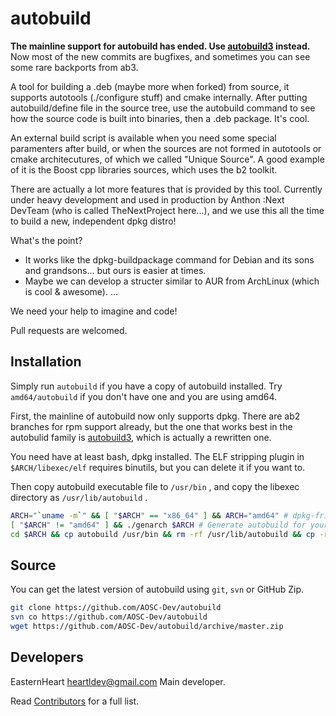 autobuild
=========
**The mainline support for autobuild has ended. Use [autobuild3](https://github.com/AOSC-Dev/autobuild3) instead.**
Now most of the new commits are bugfixes, and sometimes you can see some rare backports from ab3. 

A tool for building a .deb (maybe more when forked) from source, it supports autotools (./configure stuff) and
cmake internally. After putting autobuild/define file in the source tree, use the autobuild command to see how
the source code is built into binaries, then a .deb package. It's cool. 

An external build script is available when you need some special paramenters after build, or when the sources
are not formed in autotools or cmake architecutures, of which we called "Unique Source". A good example of it 
is the Boost cpp libraries sources, which uses the b2 toolkit.

There are actually a lot more features that is provided by this tool. Currently under heavy development and 
used in production by Anthon :Next DevTeam (who is called TheNextProject here...), and we use this all the time
to build a new, independent dpkg distro!

What's the point?
* It works like the dpkg-buildpackage command for Debian and its sons and grandsons... but ours is easier at times.
* Maybe we can develop a structer similar to AUR from ArchLinux (which is cool & awesome).
...

We need your help to imagine and code!

Pull requests are welcomed.

Installation
----
Simply run `autobuild` if you have a copy of autobuild installed. Try `amd64/autobuild` if you don't have
one and you are using amd64.

First, the mainline of autobuild now only supports dpkg. There are ab2 branches for rpm support already, but the
one that works best in the autobulid family is [autobuild3](https://github.com/AOSC-Dev/autobuild3), which is
actually a rewritten one. 

You need have at least bash, dpkg installed. The ELF stripping plugin in `$ARCH/libexec/elf` requires 
binutils, but you can delete it if you want to.

Then copy autobuild executable file to `/usr/bin` , and copy the libexec directory as `/usr/lib/autobuild` .

```Bash
ARCH="`uname -m`" && [ "$ARCH" == "x86_64" ] && ARCH="amd64" # dpkg-friendly conversion, only for amd64
[ "$ARCH" != "amd64" ] && ./genarch $ARCH # Generate autobuild for your arch...
cd $ARCH && cp autobuild /usr/bin && rm -rf /usr/lib/autobuild && cp -r libexec /usr/lib/autobuild
```

Source
----
You can get the latest version of autobuild using `git`, `svn` or GitHub Zip.
```Bash
git clone https://github.com/AOSC-Dev/autobuild
svn co https://github.com/AOSC-Dev/autobuild
wget https://github.com/AOSC-Dev/autobuild/archive/master.zip
```

Developers
----
EasternHeart <heartldev@gmail.com>	Main developer.

Read [Contributors](https://github.com/AOSC-Dev/autobuild/graphs/contributors) for a full list.

